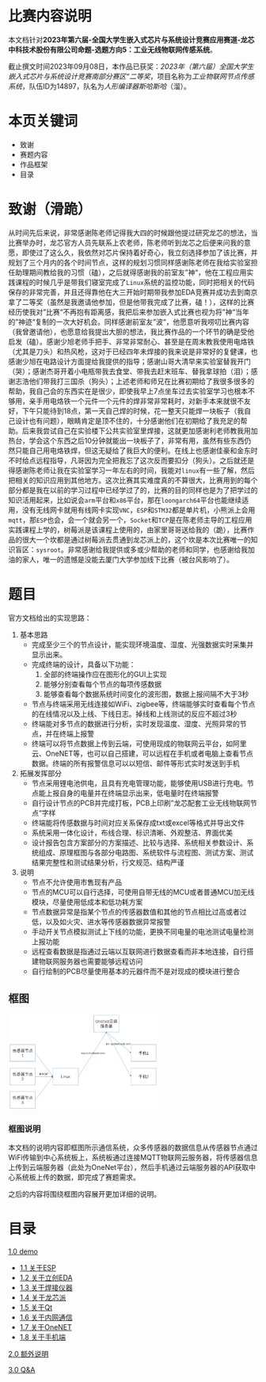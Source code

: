 # 比赛内容说明

本文档针对**2023年第六届-全国大学生嵌入式芯片与系统设计竞赛应用赛道-龙芯中科技术股份有限公司命题-选题方向5：工业无线物联网传感系统**。

截止撰文时间2023年09月08日，本作品已获奖：*2023年（第六届）全国大学生嵌入式芯片与系统设计竞赛南部分赛区“二等奖*，项目名称为*工业物联网节点传感系统*，队伍ID为14897，队名为*人形编译器斯哈斯哈*（溜）。

# 本页关键词

- 致谢
- 赛题内容
- 作品框架
- 目录

# 致谢（滑跪）

从时间先后来说，非常感谢陈老师记得我大四的时候跟他提过研究龙芯的想法，当比赛举办时，龙芯官方人员先联系上农老师，陈老师听到龙芯之后便来问我的意愿，即使过了这么久，我依然对芯片保持着好奇心，我立刻选择参加了该比赛，并规划了三个月内的各个时间节点，这样的规划习惯同样感谢陈老师在我给实验室担任助理期间教给我的习惯（磕），之后就得感谢我的前室友”神“，他在工程应用实践课程的时候几乎是带我们寝室完成了``Linux``系统的监控功能，同时把相关的代码保存的非常完善，并且还得靠他在大三开始时期带我参加EDA竞赛并成功去到南京拿了二等奖（虽然是我邀请他参加，但是他带我完成了比赛，磕！），这样的比赛经历使我对”比赛“不再抱有距离感，我把后来参加嵌入式比赛也视为将”神“当年的”神迹“复制的一次大好机会。同样感谢前室友”波“，他愿意听我唠叨比赛内容（我曾邀请他），也愿意给我提出大胆的想法，我比赛作品的一个环节的确是受他启发（磕）。感谢少旭老师手把手、非常非常耐心、甚至是在周末教我使用电烙铁（尤其是刀头）和热风枪，这对于已经四年未焊接的我来说是非常好的复健课，也感谢少旭在电路设计方面提给我提供的指导；感谢山哥大清早来实验室替我开门（哭）；感谢杰哥开着小电瓶带我去食堂、带我去赶末班车、替我拿球拍（泪）；感谢志浩他们带我打三国杀（狗头）；上述老师和师兄在比赛初期给了我很多很多的帮助，我自己会的东西实在是很少，即使我早上7点坐车过去实验室学习也根本不够用，亲手用电烙铁一个元件一个元件的焊非常非常耗时，对新手本来就很不友好，下午只能待到18点，第一天自己焊的时候，花一整天只能焊一块板子（我自己设计也有问题），眼睛肯定是顶不住的，十分感谢他们在初期给了我充足的帮助。后来我尝试自己在实验楼下公共实验室里焊接，这就更加感谢利老师教我用加热台，学会这个东西之后10分钟就能出一块板子了，非常有用，虽然有些东西仍然只能自己用电烙铁焊，但这无疑给了我巨大的便利。在线上也感谢佳豪和金东时不时给点远程指导，凡哥因为完全把我忘了这次反而要扣分（狗头）。之后就还是得感谢陈老师让我在实验室学习一年左右的时间，我能对``linux``有一些了解，然后把相关的知识应用到其他地方。这次比赛其实难度真的不算很大，比赛用到的每个部分都是我在以前的学习过程中已经学过了的，比赛的目的同样也是为了把学过的知识活用起来，比如说会``arm``平台和``x86``平台，那在``loongarch64``平台也能继续适用，没有无线网卡就用有线网卡实现``VNC``，``ESP``和``STM32``都是单片机，小熊派上会用``mqtt``，那``ESP``也会，会一个就会另一个，``Socket``和``TCP``是在陈老师主导的工程应用实践课程上学的，树莓派是该课程上使用的，由家里哥哥送给我的（跪），比赛作品的很大一个坎都是通过树莓派去贯通到龙芯派上的，这个坎是本次比赛唯一的知识盲区：``sysroot``。非常感谢给我提供或多或少帮助的老师和同学，也感谢给我加油的家人，唯一的遗憾是没能去厦门大学参加线下比赛（被台风影响了）。

# 题目

官方文档给出的实现思路：

1. 基本思路
   - 完成至少三个的节点设计，能实现环境温度、湿度、光强数据实时采集并显示出来。
   - 完成终端的设计，具备以下功能：
     1. 全部的终端操作应在图形化的GUI上实现
     2. 能够分别查看每个节点的每项传感数据
     3. 能够查看每个数据系统时间变化的波形图，数据上报间隔不大于3秒
   - 节点与终端采用无线连接如WiFi、zigbee等，终端能够实时查看每个节点的在线情况以及上线、下线日志。掉线和上线测试的反应不超过3秒
   - 终端能对多节点的数据进行分析，实时发现温度、湿度、光照异常的节点，并在终端上报警
   - 终端可以将节点数据上传到云端，可使用现成的物联网云平台，如阿里云、OneNET等，也可以自己搭建，可以远程在手机或者电脑上查看节点数据。终端的所有报警信息可以以短信、邮件等形式实时发送到手机
2. 拓展发挥部分
   - 节点采用锂电池供电，且具有充电管理功能，能够使用USB进行充电。节点能上报自身的电量并在终端显示出来，低电量时在终端报警
   - 自行设计节点的PCB并完成打板，PCB上印刷”龙芯配套工业无线物联网节点“字样
   - 终端能将传感数据与时间对应关系保存成txt或excel等格式并导出文件
   - 系统采用一体化设计，布线合理、标识清晰、外观整洁、界面优美
   - 设计报告包含方案部分的方案描述、比较与选择、系统相关参数设计、系统组成、原理框图与各部分电路图、系统软件与流程图、测试方案、测试结果完整性和测试结果分析，行文规范、结构严谨
3. 说明
   - 节点不允许使用市售现有产品
   - 节点的MCU可以自行选择，可使用自带无线的MCU或者普通MCU加无线模块，尽量使用低成本和低功耗方案
   - 节点数据异常是指某个节点的传感器数值和其他的节点相比过高或者过低，以及如火灾、进水等传感器数据异常报警
   - 手动开关节点模拟测试上下线的功能，更换不同电量的电池测试电量检测上报功能
   - 远程查看数据是指通过云端以互联网进行数据查看而非本地连接，自行搭建物联网服务器也需要能够远程访问
   - 自行绘制的PCB尽量使用基本的元器件而不是对现成的模块进行整合

## 框图

<img src="./image/LoongArch_P1.png" width=60%>

### 框图说明

本文档的说明内容即框图所示通信系统，众多传感器的数据信息从传感器节点通过WiFi传输到中心系统板上，系统板通过连接MQTT物联网云服务器，将传感器信息上传到云端服务器（此处为OneNet平台），然后手机通过云端服务器的API获取中心系统板上传的数据，即完成了赛题需求。

之后的内容将围绕框图内容展开更加详细的说明。

# 目录

[1.0 demo](./demo/Readme.md)

- [1.1 关于ESP](./demo/关于ESP/Readme.md)
- [1.2 关于立创EDA](./demo/关于立创EDA/Readme.md)
- [1.3 关于焊接仪器](./demo/关于焊接仪器/Readme.md)
- [1.4 关于龙芯派](./demo/关于龙芯派/Readme.md)
- [1.5 关于Qt](./demo/关于Qt/Readme.md)
- [1.6 关于内网通信](./demo/关于内网通信/Readme.md)
- [1.7 关于OneNET](./demo/关于OneNET/Readme.md)
- [1.8 关于手机端](./demo/关于手机端/Readme.md)

[2.0 额外说明](./addition/额外说明/Readme.md)

[3.0 Q&A](./addition/Q&A/Readme.md)

